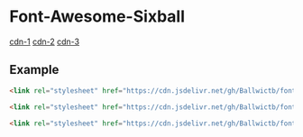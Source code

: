 # Font-Awesome-Sixball


<a href="https://cdn.jsdelivr.net/gh/Ballwictb/font-awesome-six@main/six-rp/css/all.min.css">cdn-1</a>
<a href="https://cdn.jsdelivr.net/gh/Ballwictb/font-awesome-six@main/six-rp/css/brands.min.css">cdn-2</a>
<a href="https://cdn.jsdelivr.net/gh/Ballwictb/font-awesome-six@main/six-rp/css/duotone.min.css">cdn-3</a>



## Example
```html
<link rel="stylesheet" href="https://cdn.jsdelivr.net/gh/Ballwictb/font-awesome-sixball-v2@main/six-rp/css/all.min.css">
```

```html
<link rel="stylesheet" href="https://cdn.jsdelivr.net/gh/Ballwictb/font-awesome-sixball-v2@main/six-rp/css/brands.min.css">
```

```html
<link rel="stylesheet" href="https://cdn.jsdelivr.net/gh/Ballwictb/font-awesome-sixball-v2@main/six-rp/css/duotone.min.css">
```
